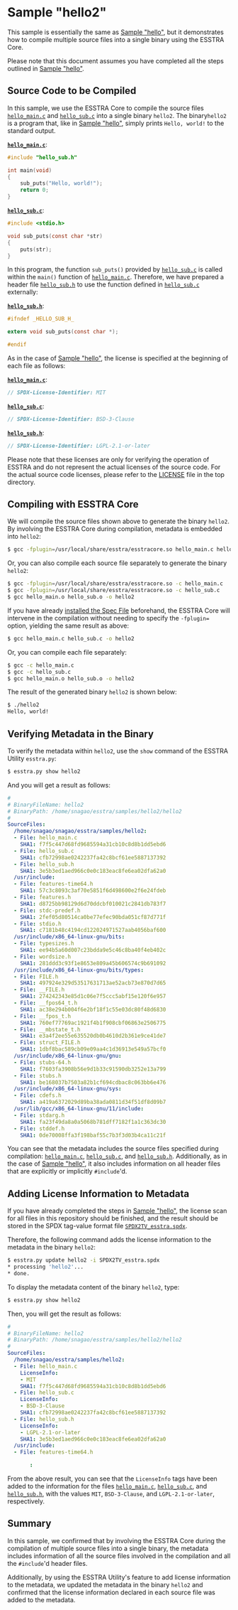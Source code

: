 # Sample "hello2"

This sample is essentially the same as [Sample "hello"](../hello/README.md),
but it demonstrates how to compile multiple source files into a single binary
using the ESSTRA Core.

Please note that this document assumes you have completed all the steps
outlined in [Sample "hello"](../hello/README.md).

## Source Code to be Compiled

In this sample, we use the ESSTRA Core to compile the source files
[`hello_main.c`](./hello_main.c) and [`hello_sub.c`](./hello_sub.c)
into a single binary `hello2`. The binary`hello2` is a program that,
like in [Sample "hello"](../hello/README.md),
simply prints `Hello, world!` to the standard output.

**[`hello_main.c`](./hello_main.c)**:
```c
#include "hello_sub.h"

int main(void)
{
    sub_puts("Hello, world!");
    return 0;
}
```

**[`hello_sub.c`](./hello_sub.c)**:
```c
#include <stdio.h>

void sub_puts(const char *str)
{
    puts(str);
}
```

In this program, the function `sub_puts()` provided by
[`hello_sub.c`](./hello_sub.c) is called within the `main()` function of
[`hello_main.c`](./hello_main.c). Therefore, we have prepared a header file
[`hello_sub.h`](./hello_sub.h) to use the function defined in
[`hello_sub.c`](./hello_sub.c) externally:

**[`hello_sub.h`](./hello_sub.h)**:
```c
#ifndef _HELLO_SUB_H_

extern void sub_puts(const char *);

#endif
```

As in the case of [Sample "hello"](../hello/README.md), the license is
specified at the beginning of each file as follows:

**[`hello_main.c`](./hello_main.c)**:
```c
// SPDX-License-Identifier: MIT
```

**[`hello_sub.c`](./hello_sub.c)**:
```c
// SPDX-License-Identifier: BSD-3-Clause
```

**[`hello_sub.h`](./hello_sub.h)**:
```c
// SPDX-License-Identifier: LGPL-2.1-or-later
```

Please note that these licenses are only for verifying the operation of ESSTRA
and do not represent the actual licenses of the source code. For the actual
source code licenses, please refer to the [LICENSE](../../LICENSE) file in the
top directory.

## Compiling with ESSTRA Core

We will compile the source files shown above to generate the binary
`hello2`. By involving the ESSTRA Core during compilation, metadata is embedded
into `hello2`:

```sh
$ gcc -fplugin=/usr/local/share/esstra/esstracore.so hello_main.c hello_sub.c -o hello2
```

Or, you can also compile each source file separately to generate the binary `hello2`:

```sh
$ gcc -fplugin=/usr/local/share/esstra/esstracore.so -c hello_main.c
$ gcc -fplugin=/usr/local/share/esstra/esstracore.so -c hello_sub.c
$ gcc hello_main.o hello_sub.o -o hello2
```

If you have already [installed the Spec File](../../README.md) beforehand, the
ESSTRA Core will intervene in the compilation without needing to specify the
`-fplugin=` option, yielding the same result as above:

```sh
$ gcc hello_main.c hello_sub.c -o hello2
```

Or, you can compile each file separately:

```sh
$ gcc -c hello_main.c
$ gcc -c hello_sub.c
$ gcc hello_main.o hello_sub.o -o hello2
```

The result of the generated binary `hello2` is shown below:

```sh
$ ./hello2
Hello, world!
```

## Verifying Metadata in the Binary

To verify the metadata within `hello2`,
use the `show` command of the ESSTRA Utility `esstra.py`:

```sh
$ esstra.py show hello2
```

And you will get a result as follows:

```yaml
#
# BinaryFileName: hello2
# BinaryPath: /home/snagao/esstra/samples/hello2/hello2
#
SourceFiles:
  /home/snagao/snagao/esstra/samples/hello2:
  - File: hello_main.c
    SHA1: f7f5c447d68fd9685594a31cb10c8d8b1dd5ebd6
  - File: hello_sub.c
    SHA1: cfb72998ae0242237fa42c8bcf61ee5887137392
  - File: hello_sub.h
    SHA1: 3e5b3ed1aed966c0e0c183eac8fe6ea02dfa62a0
  /usr/include:
  - File: features-time64.h
    SHA1: 57c3c8093c3af70e5851f6d498600e2f6e24fdeb
  - File: features.h
    SHA1: d8725bb98129d6d70ddcbf010021c2841db783f7
  - File: stdc-predef.h
    SHA1: 2fef05d80514ca0be77efec90bda051cf87d771f
  - File: stdio.h
    SHA1: c7181b48c4194cd122024971527aab4056baf600
  /usr/include/x86_64-linux-gnu/bits:
  - File: typesizes.h
    SHA1: ee94b5a60d007c23bdda9e5c46c8ba40f4eb402c
  - File: wordsize.h
    SHA1: 281ddd3c93f1e8653e809a45b606574c9b691092
  /usr/include/x86_64-linux-gnu/bits/types:
  - File: FILE.h
    SHA1: 497924e329d53517631713ae52acb73e870d7d65
  - File: __FILE.h
    SHA1: 274242343e85d1c06e7f5ccc5abf15e120f6e957
  - File: __fpos64_t.h
    SHA1: ac38e294b004f6e2bf18f1c55e03dc80f48d6830
  - File: __fpos_t.h
    SHA1: 760ef77769ac1921f4b1f908cbf06863e2506775
  - File: __mbstate_t.h
    SHA1: e3a4f2ee55e635520db0b4610d2b361e9ce41de7
  - File: struct_FILE.h
    SHA1: 1dbf8bac589cb09e09aa4c1d36913e549a57bcf0
  /usr/include/x86_64-linux-gnu/gnu:
  - File: stubs-64.h
    SHA1: f7603fa3908b56e9d1b33c91590db3252e13a799
  - File: stubs.h
    SHA1: be168037b7503a82b1cf694cdbac8c063bb6e476
  /usr/include/x86_64-linux-gnu/sys:
  - File: cdefs.h
    SHA1: a419a6372029d89ba38ada0811d34f51df8d09b7
  /usr/lib/gcc/x86_64-linux-gnu/11/include:
  - File: stdarg.h
    SHA1: fa23f49da8a0a5068b781dff7182f1a1c363dc30
  - File: stddef.h
    SHA1: 0de70008ffa3f198baf55c7b3f3d03b4ca11c21f
```

You can see that the metadata includes the source files specified during
compilation: [`hello_main.c`](./hello_main.c), [`hello_sub.c`](./hello_sub.c),
and [`hello_sub.h`](./hello_sub.h). Additionally, as in the case of [Sample
"hello"](../hello/README.md), it also includes information on all header files
that are explicitly or implicitly `#include`'d.

## Adding License Information to Metadata

If you have already completed the steps in
[Sample "hello"](../hello/README.md), the license scan for all files in
this repository should be finished,
and the result should be stored in the SPDX tag-value
format file [`SPDX2TV_esstra.spdx`](../output-examples/SPDX2TV_esstra.spdx).

Therefore, the following command adds the license information to the metadata
in the binary `hello2`:

```sh
$ esstra.py update hello2 -i SPDX2TV_esstra.spdx
* processing 'hello2'...
* done.
```

To display the metadata content of the binary `hello2`, type:

```sh
$ esstra.py show hello2
```

Then, you will get the result as follows:

```yaml
#
# BinaryFileName: hello2
# BinaryPath: /home/snagao/esstra/samples/hello2/hello2
#
SourceFiles:
  /home/snagao/esstra/samples/hello2:
  - File: hello_main.c
    LicenseInfo:
    - MIT
    SHA1: f7f5c447d68fd9685594a31cb10c8d8b1dd5ebd6
  - File: hello_sub.c
    LicenseInfo:
    - BSD-3-Clause
    SHA1: cfb72998ae0242237fa42c8bcf61ee5887137392
  - File: hello_sub.h
    LicenseInfo:
    - LGPL-2.1-or-later
    SHA1: 3e5b3ed1aed966c0e0c183eac8fe6ea02dfa62a0
  /usr/include:
  - File: features-time64.h

       :

```

From the above result, you can see that the `LicenseInfo` tags have been added
to the information for the files [`hello_main.c`](./hello_main.c),
[`hello_sub.c`](./hello_sub.c), and [`hello_sub.h`](./hello_sub.h), with the
values `MIT`, `BSD-3-Clause`, and `LGPL-2.1-or-later`, respectively.

## Summary

In this sample, we confirmed that by involving the ESSTRA Core during the
compilation of multiple source files into a single binary, the metadata
includes information of all the source files involved in the compilation and
all the `#include`'d header files.

Additionally, by using the ESSTRA Utility's feature to add license information
to the metadata, we updated the metadata in the binary `hello2` and confirmed
that the license information declared in each source file was added to the
metadata.
